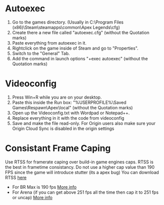 # Autoexec
1. Go to the games directory. (Usually in C:\Program Files (x86)\Steam\steamapps\common\Apex Legends\cfg)
2. Create there a new file called "autoexec.cfg" (without the Quotation marks)
3. Paste everything from autoexec in it.
4. Rightclick on the game inside of Steam and go to "Properties".
5. Switch to the "General" Tab.
6. Add the command in launch options "+exec autoexec" (without the Quotation marks)
# Videoconfig
1. Press Win+R while you are on your desktop.
2. Paste this inside the Run box: "%USERPROFILE%\Saved Games\Respawn\Apex\local" (without the Quotation marks)
3. Open up the Videoconfig.txt with Wordpad or Notepad++.
4. Replace everything in it with the code from videoconfig
5. Save and make the file read-only. For Origin users also make sure your Origin Cloud Sync is disabled in the origin settings
# Consistant Frame Caping
Use RTSS for framerate caping over build-in game engines caps. RTSS is the best in frametime consistancy. Do not use a higher cap value than 190 FPS since the game will introduce stutter (its a apex bug) You can download RTSS [here](https://www.guru3d.com/files-details/rtss-rivatuner-statistics-server-download.html)
- For BR Max is 190 fps [More info](https://twitter.com/CaIypto/status/1392354731205529606)
- For Arena (if you can get above 251 fps all the time then cap it to 251 fps or uncap) [More info](https://twitter.com/DEAFPS_/status/1416582405633318912)
